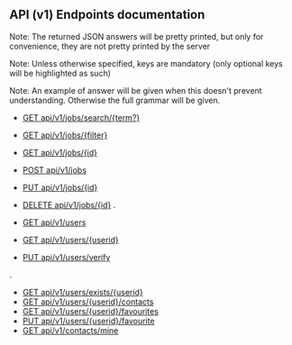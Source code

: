 ## API (v1) Endpoints documentation

Note: The returned JSON answers will be pretty printed, but only for convenience, they are not pretty printed by the server

Note: Unless otherwise specified, keys are mandatory (only optional keys will be highlighted as such)

Note: An example of answer will be given when this doesn't prevent understanding. Otherwise the full grammar will be given.

- [GET     api/v1/jobs/search/{term?}](xf1001)
- [GET     api/v1/jobs/{filter}](xf1830)
- [GET     api/v1/jobs/{id}](xf1837)
- [POST    api/v1/jobs](xf1306)
- [PUT     api/v1/jobs/{id}](xf1528)
- [DELETE  api/v1/jobs/{id}](xf1554)
.

- [GET     api/v1/users](xf1826)
- [GET     api/v1/users/{userid}](xf1825)
- [PUT     api/v1/users/verify](xf1827)

.

- [GET     api/v1/users/exists/{userid}](xf1841)
- [GET     api/v1/users/{userid}/contacts](xf1844)
- [GET     api/v1/users/{userid}/favourites](xf1848)
- [PUT     api/v1/users/{userid}/favourite](xf1856)
- [GET     api/v1/contacts/mine](xf1901)